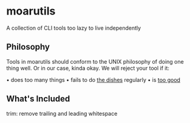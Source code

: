 # moarutils

A collection of CLI tools too lazy to live independently

## Philosophy

Tools in moarutils should conform to the UNIX philosophy of doing one thing well. Or in our case, kinda okay.
We will reject your tool if it:

• does too many things
• fails to do [the dishes](https://www.shellcheck.net/) regularly
• is [too good](https://joeyh.name/code/moreutils/)

## What's Included

trim: remove trailing and leading whitespace
